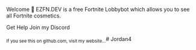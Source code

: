 Welcome 🥳
EZFN.DEV is a free Fortnite Lobbybot which allows you to see all Fortnite cosmetics.

Get Help
Join my Discord

<sub>If you see this on github.com, visit my website...</sub># Jordan4

